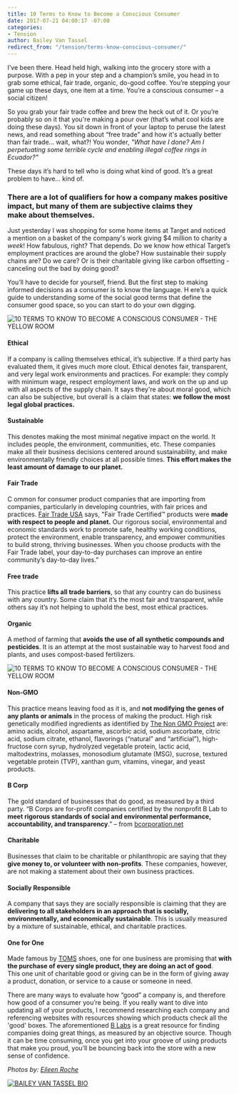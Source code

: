 ```yaml
---
title: 10 Terms to Know to Become a Conscious Consumer
date: 2017-07-21 04:00:17 -07:00
categories:
- Tension
author: Bailey Van Tassel
redirect_from: "/tension/terms-know-conscious-consumer/"
---
```


I’ve been there. Head held high, walking into the grocery store with a purpose. With a pep in your step and a champion’s smile, you head in to grab some ethical, fair trade, organic, do-good coffee. You’re stepping your game up these days, one item at a time. You’re a conscious consumer – a social citizen!

So you grab your fair trade coffee and brew the heck out of it. Or you’re probably so on it that you're making a pour over (that’s what cool kids are doing these days). You sit down in front of your laptop to peruse the latest news, and read something about “free trade” and how it's actually better than fair trade… wait, what?! You wonder, _"What have I done? Am I perpetuating some terrible cycle and enabling illegal coffee rings in Ecuador?"_

These days it’s hard to tell who is doing what kind of good. It’s a great problem to have… kind of.

### **There are a lot of qualifiers for how a company makes positive impact, but many of them are subjective claims they make about themselves.**

Just yesterday I was shopping for some home items at Target and noticed a mention on a basket of the company's work giving $4 million to charity a _week_! How fabulous, right? That depends. Do we know how ethical Target’s employment practices are around the globe? How sustainable their supply chains are? Do we care? Or is their charitable giving like carbon offsetting - canceling out the bad by doing good?

You’ll have to decide for yourself, friend. But the first step to making informed decisions as a consumer is to know the language. H ere’s a quick guide to understanding some of the social good terms that define the consumer good space, so you can start to do your own digging.

![10 TERMS TO KNOW TO BECOME A CONSCIOUS CONSUMER - THE YELLOW ROOM](https://yellow-blog-images.imgix.net/2017/07/040917_American-Weekend_Eileen-Roche_1869.jpg)

#### **Ethical**

If a company is calling themselves ethical, it’s subjective. If a third party has evaluated them, it gives much more clout. Ethical denotes fair, transparent, and very legal work environments and practices. For example: they comply with minimum wage, respect employment laws, and work on the up and up with all aspects of the supply chain. It says they're about moral good, which can also be subjective, but overall is a claim that states: **we follow the most legal global practices.**

#### **Sustainable**

This denotes making the most minimal negative impact on the world. It includes people, the environment, communities, etc. These companies make all their business decisions centered around sustainability, and make environmentally friendly choices at all possible times. **This effort makes the least amount of damage to our planet.**

#### **Fair Trade**

C ommon for consumer product companies that are importing from companies, particularly in developing countries, with fair prices and practices. [Fair Trade USA](http://fairtradeusa.org/) says, "Fair Trade Certified™ products were **made with respect to people and planet.** Our rigorous social, environmental and economic standards work to promote safe, healthy working conditions, protect the environment, enable transparency, and empower communities to build strong, thriving businesses. When you choose products with the Fair Trade label, your day-to-day purchases can improve an entire community’s day-to-day lives.”

#### **Free trade**

This practice **lifts all trade barriers**, so that any country can do business with any country. Some claim that it’s the most fair and transparent, while others say it’s not helping to uphold the best, most ethical practices.

#### **Organic**

A method of farming that **avoids the use of all synthetic compounds and pesticides**. It is an attempt at the most sustainable way to harvest food and plants, and uses compost-based fertilizers.

![10 TERMS TO KNOW TO BECOME A CONSCIOUS CONSUMER - THE YELLOW ROOM](https://yellow-blog-images.imgix.net/2017/07/040917_American-Weekend_Eileen-Roche_1863.jpg)

#### **Non-GMO**

This practice means leaving food as it is, and **not modifying the genes of any plants or animals** in the process of making the product. High risk genetically modified ingredients as identified by [The Non GMO Project](https://www.nongmoproject.org/) are: amino acids, alcohol, aspartame, ascorbic acid, sodium ascorbate, citric acid, sodium citrate, ethanol, flavorings (“natural” and “artificial”), high-fructose corn syrup, hydrolyzed vegetable protein, lactic acid, maltodextrins, molasses, monosodium glutamate (MSG), sucrose, textured vegetable protein (TVP), xanthan gum, vitamins, vinegar, and yeast products.

#### **B Corp**

The gold standard of businesses that do good, as measured by a third party. “B Corps are for-profit companies certified by the nonprofit B Lab to **meet rigorous standards of social and environmental performance, accountability, and transparency**.” – from [bcorporation.net](http://www.bcorporation.net/)

#### **Charitable**

Businesses that claim to be charitable or philanthropic are saying that they **give money to, or volunteer with non-profits**. These companies, however, are not making a statement about their own business practices.

#### **Socially Responsible**

A company that says they are socially responsible is claiming that they are **delivering to all stakeholders in an approach that is socially, environmentally, and economically sustainable**. This is usually measured by a mixture of sustainable, ethical, and charitable practices.

#### **One for One**

Made famous by [TOMS](http://www.toms.com/) shoes, one for one business are promising that **with the purchase of every single product, they are doing an act of good**. This one unit of charitable good or giving can be in the form of giving away a product, donation, or service to a cause or someone in need.

There are many ways to evaluate how “good” a company is, and therefore how good of a consumer you’re being. If you really want to dive into updating all of your products, I recommend researching each company and referencing websites with resources showing which products check all the 'good' boxes. The aforementioned [B Labs](https://www.bcorporation.net/what-are-b-corps/about-b-lab) is a great resource for finding companies doing great things, as measured by an objective source. Though it can be time consuming, once you get into your groove of using products that make you proud, you’ll be bouncing back into the store with a new sense of confidence.

_Photos by: [Eileen Roche](http://eileen-roche.com/)_

[![BAILEY VAN TASSEL BIO](https://yellow-blog-images.imgix.net/2017/04/BAILEY-VAN-TASSEL-BIO-new.jpg)](http://www.abelimpact.com/about/)
